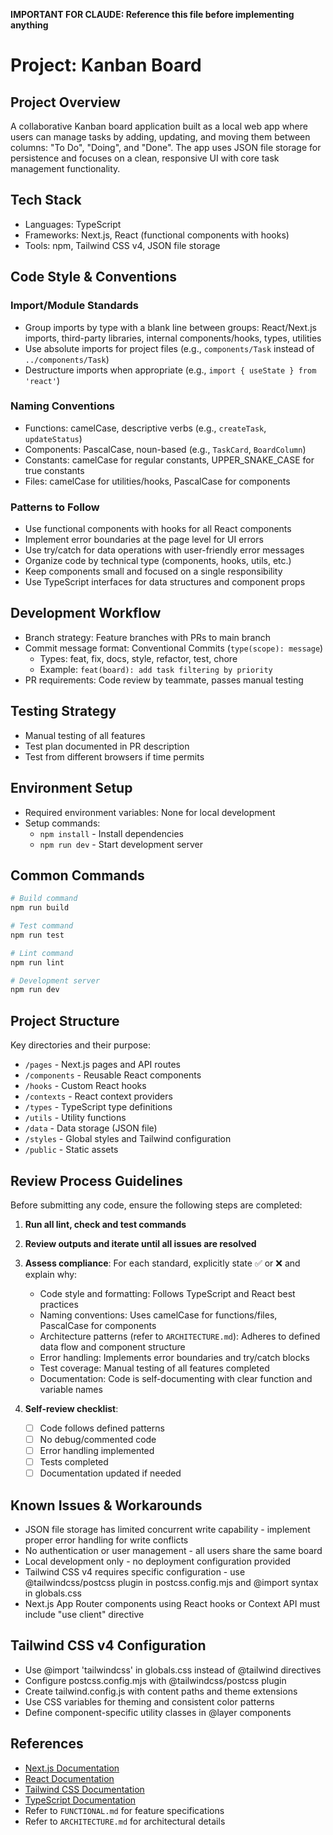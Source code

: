 **IMPORTANT FOR CLAUDE: Reference this file before implementing anything**

# Project: Kanban Board

## Project Overview

A collaborative Kanban board application built as a local web app where users can manage tasks by adding, updating, and moving them between columns: "To Do", "Doing", and "Done". The app uses JSON file storage for persistence and focuses on a clean, responsive UI with core task management functionality.

## Tech Stack

- Languages: TypeScript
- Frameworks: Next.js, React (functional components with hooks)
- Tools: npm, Tailwind CSS v4, JSON file storage

## Code Style & Conventions

### Import/Module Standards

- Group imports by type with a blank line between groups: React/Next.js imports, third-party libraries, internal components/hooks, types, utilities
- Use absolute imports for project files (e.g., `components/Task` instead of `../components/Task`)
- Destructure imports when appropriate (e.g., `import { useState } from 'react'`)

### Naming Conventions

- Functions: camelCase, descriptive verbs (e.g., `createTask`, `updateStatus`)
- Components: PascalCase, noun-based (e.g., `TaskCard`, `BoardColumn`)
- Constants: camelCase for regular constants, UPPER_SNAKE_CASE for true constants
- Files: camelCase for utilities/hooks, PascalCase for components

### Patterns to Follow

- Use functional components with hooks for all React components
- Implement error boundaries at the page level for UI errors
- Use try/catch for data operations with user-friendly error messages
- Organize code by technical type (components, hooks, utils, etc.)
- Keep components small and focused on a single responsibility
- Use TypeScript interfaces for data structures and component props

## Development Workflow

- Branch strategy: Feature branches with PRs to main branch
- Commit message format: Conventional Commits (`type(scope): message`)
  - Types: feat, fix, docs, style, refactor, test, chore
  - Example: `feat(board): add task filtering by priority`
- PR requirements: Code review by teammate, passes manual testing

## Testing Strategy

- Manual testing of all features
- Test plan documented in PR description
- Test from different browsers if time permits

## Environment Setup

- Required environment variables: None for local development
- Setup commands:
  - `npm install` - Install dependencies
  - `npm run dev` - Start development server

## Common Commands

```bash
# Build command
npm run build

# Test command
npm run test

# Lint command
npm run lint

# Development server
npm run dev
```

## Project Structure

Key directories and their purpose:

- `/pages` - Next.js pages and API routes
- `/components` - Reusable React components
- `/hooks` - Custom React hooks
- `/contexts` - React context providers
- `/types` - TypeScript type definitions
- `/utils` - Utility functions
- `/data` - Data storage (JSON file)
- `/styles` - Global styles and Tailwind configuration
- `/public` - Static assets

## Review Process Guidelines

Before submitting any code, ensure the following steps are completed:

1. **Run all lint, check and test commands**

2. **Review outputs and iterate until all issues are resolved**

3. **Assess compliance**:
   For each standard, explicitly state ✅ or ❌ and explain why:

   - Code style and formatting: Follows TypeScript and React best practices
   - Naming conventions: Uses camelCase for functions/files, PascalCase for components
   - Architecture patterns (refer to `ARCHITECTURE.md`): Adheres to defined data flow and component structure
   - Error handling: Implements error boundaries and try/catch blocks
   - Test coverage: Manual testing of all features completed
   - Documentation: Code is self-documenting with clear function and variable names

4. **Self-review checklist**:
   - [ ] Code follows defined patterns
   - [ ] No debug/commented code
   - [ ] Error handling implemented
   - [ ] Tests completed
   - [ ] Documentation updated if needed

## Known Issues & Workarounds

- JSON file storage has limited concurrent write capability - implement proper error handling for write conflicts
- No authentication or user management - all users share the same board
- Local development only - no deployment configuration provided
- Tailwind CSS v4 requires specific configuration - use @tailwindcss/postcss plugin in postcss.config.mjs and @import syntax in globals.css
- Next.js App Router components using React hooks or Context API must include "use client" directive

## Tailwind CSS v4 Configuration

- Use @import 'tailwindcss' in globals.css instead of @tailwind directives
- Configure postcss.config.mjs with @tailwindcss/postcss plugin
- Create tailwind.config.js with content paths and theme extensions
- Use CSS variables for theming and consistent color patterns
- Define component-specific utility classes in @layer components

## References

- [Next.js Documentation](https://nextjs.org/docs)
- [React Documentation](https://reactjs.org/docs)
- [Tailwind CSS Documentation](https://tailwindcss.com/docs)
- [TypeScript Documentation](https://www.typescriptlang.org/docs)
- Refer to `FUNCTIONAL.md` for feature specifications
- Refer to `ARCHITECTURE.md` for architectural details